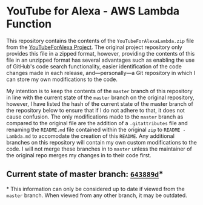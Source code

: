 # YouTube for Alexa - AWS Lambda Function
This repository contains the contents of the `YouTubeForAlexaLambda.zip` file from the [YouTubeForAlexa Project](https://github.com/wes1993/YouTubeForAlexa). The original project repository only provides this file in a zipped format, however, providing the contents of this file in an unzipped format has several advantages such as enabling the use of GitHub's code search functionality, easier identification of the code changes made in each release, and—personally—a Git repository in which I can store my own modifications to the code.

My intention is to keep the contents of the `master` branch of this repository in line with the current state of the `master` branch on the original repository, however, I have listed the hash of the current state of the master branch of the repository below to ensure that if I do not adhere to that, it does not cause confusion. The only modifications made to the `master` branch as compared to the original file are the addition of a `.gitattributes` file and renaming the `README.md` file contained within the original `zip` to `README - Lambda.md` to accomodate the creation of this `README`. Any additional branches on this repository will contain my own custom modifications to the code. I will not merge these branches in to `master` unless the maintainer of the original repo merges my changes in to their code first.

## Current state of master branch: [`643889d`](https://github.com/wes1993/YouTubeForAlexa/commit/643889daea03131a40f11731a3bbf389ed1d1a5d)*

\* This information can only be considered up to date if viewed from the `master` branch. When viewed from any other branch, it may be outdated.